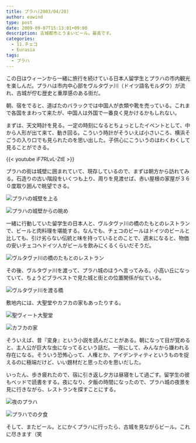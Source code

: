 ```yaml
---
title: プラハ(2003/04/28)
author: eawind
type: post
date: 2009-09-07T15:13:01+09:00
description: 古城都市とうまいビール。最高です。
categories:
  - 11.チェコ
  - Eurasia
tags:
  - プラハ
---
```

この日はウィーンから一緒に旅行を続けている日本人留学生とプラハの市内観光を楽しんだ。プラハは市内中心部をヴルタヴァ川（ドイツ語名モルダウ）が流れ、古城が佇む歴史と重厚感のある街だ。

朝、宿をでると、道ばたのバラックでは中国人が衣類や靴を売っている。これまで各国をまわって来たが、中国人は外国で一番良く見かけるかもしれない。

まずは、天文時計を見る。一定の時刻になるとちょっとしたイベントとして、中から人形が出て来て、動き回る。こういう時計がそういえば小さいころ、横浜そごうの入り口でも見られたのを思い出した。子供心にこういうのはわくわくして見ることができる。

{{< youtube iF7RLvL-ZtE >}}

プラハの街は城壁に囲まれていて、現存しているので、まずは朝方から訪れてみる。石造りの古い階段をいくつも上り、周りを見渡せば、赤い屋根の家屋が３６０度取り囲んで眺望できる。

![プラハの城壁を上る](/img/2009/09/200304281727421.jpg)

![プラハの城壁からの眺め](/img/2009/09/200304281731401.jpg)

一緒に行動していた留学生の日本人と、ヴルタヴァ川の橋のたもとのレストランで、ビールと肉料理を堪能する。なんでも、チェコのビールはドイツのビールと比しても、引け劣らない伝統と味を持っているとのことで、週末になると、物価の安いチェコへドイツ人がビールを飲みにくるくらいだそうだ。

![ヴルタヴァ川の橋のたもとのレストラン](/img/2009/09/200304281857401.jpg)

その後、ヴルタヴァ川を渡って、プラハ城のほうへ言ってみる。小高い丘になっていて、ちょうどブラペストで見た城と街との位置関係が似ている。

![ヴルタヴァ川を渡る橋](/img/2009/09/200304281944401.jpg)

敷地内には、大聖堂やカフカの家もあったりする。

![聖ヴィート大聖堂](/img/2009/09/200304282036501.jpg)

![カフカの家](/img/2009/09/200304282056181.jpg)

そういえば、昔『変身』という小説を読んだことがある。朝になって目が覚めると、主人公が巨大な虫になってるという話だ。一夜にして、みんなから嫌われる存在になる。そういう恐怖心って、人権とか、アイデンティティというものを捉えるのに極端だけど、いい題材だと思ったのを思いだした。

いったん、歩き疲れたので、宿に引き返し夕方は昼寝をして過ごす。留学生の彼もベッドで読書をする。夜になり、夕飯の時間になったので、プラハ城の夜景を見に行きながら、レストランを探すことにする。

![夜のプラハ](/img/2009/09/200304290314201.jpg)

![プラハでの夕食](/img/2009/09/200304290329501.jpg)

そして、またビール。とにかくプラハに行ったら、古城を見ながらビール。これに尽きます（笑
